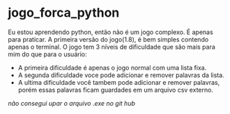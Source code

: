 # jogo_forca_python
Eu estou aprendendo python, então não é um jogo complexo. É apenas para praticar.
A primeira versão do jogo(1.8), é bem simples contendo apenas o terminal.
O jogo tem 3 níveis de dificuldade que são mais para mim do que para o usuário:
  - A primeira dificuldade é apenas o jogo normal com uma lista fixa.
  - A segunda dificuldade voce pode adicionar e remover palavras da lista.
  - A ultima dificuldade você tambem pode adicionar e remover palavras, porém essas palavras ficam guardades em um arquivo csv externo.

*não consegui upar o arquivo .exe no git hub*
